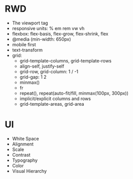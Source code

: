 # RWD

- The viewport tag
- responsive units: % em rem vw vh
- flexbox: flex-basis, flex-grow, flex-shrink, flex
- @media (min-width: 650px)
- mobile first
- text-transform
- grid:
  - grid-template-columns, grid-template-rows
  - align-self, justify-self
  - grid-row, grid-column: 1 / -1
  - grid-gap: 1 2
  - minmax()
  - fr
  - repeat(), repeat(auto-fit/fill, minmax(100px, 300px))
  - implicit/explicit columns and rows
  - grid-template-areas, grid-area

# UI

- White Space
- Alignment
- Scale
- Contrast
- Typography
- Color
- Visual Hierarchy